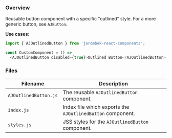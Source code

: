 ### Overview

Reusable button component with a specific "outlined" style.  For a more generic button, see `AJButton`.

**Use cases:**

```javascript
import { AJOutlinedButton } from 'jarombek-react-components';

const CustomComponent = () => 
  <AJOutlinedButton disabled={true}>Outlined Button</AJOutlinedButton>
```

### Files

| Filename                   | Description                                                                     |
|----------------------------|---------------------------------------------------------------------------------|
| `AJOutlinedButton.js`      | The reusable `AJOutlinedButton` component.                                      |
| `index.js`                 | Index file which exports the `AJOutlinedButton` component.                      |
| `styles.js`                | JSS styles for the `AJOutlinedButton` component.                                |
